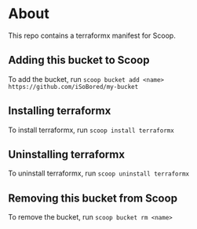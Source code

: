 # About
This repo contains a terraformx manifest for Scoop.
## Adding this bucket to Scoop
To add the bucket, run `scoop bucket add <name> https://github.com/iSoBored/my-bucket`
## Installing terraformx
To install terraformx, run `scoop install terraformx`
## Uninstalling terraformx
To uninstall terraformx, run `scoop uninstall terraformx`
## Removing this bucket from Scoop
To remove the bucket, run `scoop bucket rm <name>`
